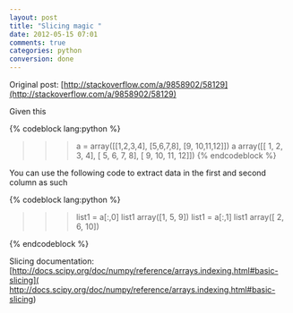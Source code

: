 ```yaml
---
layout: post
title: "Slicing magic "
date: 2012-05-15 07:01
comments: true
categories: python
conversion: done
---
```



Original post: [http://stackoverflow.com/a/9858902/58129](http://stackoverflow.com/a/9858902/58129) 


Given this

{% codeblock lang:python %}
>>> a  = array([[1,2,3,4], [5,6,7,8], [9, 10,11,12]])
>>> a
array([[ 1,  2,  3,  4],
       [ 5,  6,  7,  8],
       [ 9, 10, 11, 12]])
{% endcodeblock %}

You can use the following code to extract data in the first and second column as such

{% codeblock lang:python %}
>>> list1 = a[:,0]
>>> list1
array([1, 5, 9])
>>> list1 = a[:,1]
>>> list1
array([ 2,  6, 10])

{% endcodeblock %}

Slicing documentation: [http://docs.scipy.org/doc/numpy/reference/arrays.indexing.html#basic-slicing](
http://docs.scipy.org/doc/numpy/reference/arrays.indexing.html#basic-slicing)

